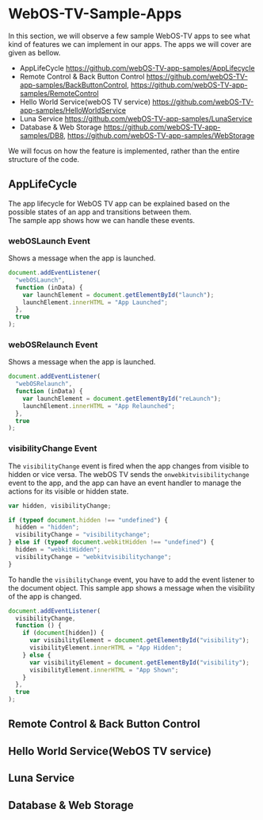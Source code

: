 # WebOS-TV-Sample-Apps
In this section, we will observe a few sample WebOS-TV apps to see what kind of features we can implement in our apps. The apps we will cover are given as bellow.
* AppLifeCycle https://github.com/webOS-TV-app-samples/AppLifecycle
* Remote Control & Back Button Control https://github.com/webOS-TV-app-samples/BackButtonControl,  https://github.com/webOS-TV-app-samples/RemoteControl
* Hello World Service(webOS TV service) https://github.com/webOS-TV-app-samples/HelloWorldService
* Luna Service https://github.com/webOS-TV-app-samples/LunaService
* Database & Web Storage https://github.com/webOS-TV-app-samples/DB8, https://github.com/webOS-TV-app-samples/WebStorage

We will focus on how the feature is implemented, rather than the entire structure of the code.

## AppLifeCycle
The app lifecycle for WebOS TV app can be explained based on the possible states of an app and transitions between them.
<br/>The sample app shows how we can handle these events.

### webOSLaunch Event
Shows a message when the app is launched.
```javascript
document.addEventListener(
  "webOSLaunch",
  function (inData) {
    var launchElement = document.getElementById("launch");
    launchElement.innerHTML = "App Launched";
  },
  true
);
```
### webOSRelaunch Event
Shows a message when the app is launched.
```javascript
document.addEventListener(
  "webOSRelaunch",
  function (inData) {
    var launchElement = document.getElementById("reLaunch");
    launchElement.innerHTML = "App Relaunched";
  },
  true
);
```
### visibilityChange Event
The `visibilityChange` event is fired when the app changes from visible to hidden or vice versa. The webOS TV sends the `onwebkitvisibilitychange` event to the app, and the app can have an event handler to manage the actions for its visible or hidden state.

```javascript
var hidden, visibilityChange;

if (typeof document.hidden !== "undefined") {
  hidden = "hidden";
  visibilityChange = "visibilitychange";
} else if (typeof document.webkitHidden !== "undefined") {
  hidden = "webkitHidden";
  visibilityChange = "webkitvisibilitychange";
}
```

To handle the `visibilityChange` event, you have to add the event listener to the document object. This sample app shows
a message when the visibility of the app is changed.

```javascript
document.addEventListener(
  visibilityChange,
  function () {
    if (document[hidden]) {
      var visibilityElement = document.getElementById("visibility");
      visibilityElement.innerHTML = "App Hidden";
    } else {
      var visibilityElement = document.getElementById("visibility");
      visibilityElement.innerHTML = "App Shown";
    }
  },
  true
);
```

## Remote Control & Back Button Control
## Hello World Service(WebOS TV service)
## Luna Service
## Database & Web Storage
